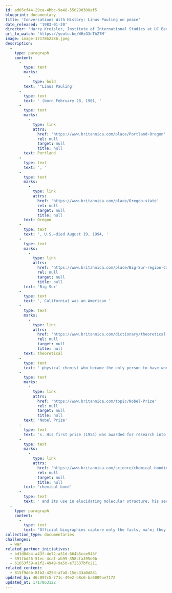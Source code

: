 ```yaml
---
id: ad05cf44-29ca-4bbc-9a48-550290308af5
blueprint: documentary
title: 'Conversations With History: Linus Pauling on peace'
date_released: '1983-01-20'
director: 'Harry Kreisler, Institute of International Studies at UC Berkeley.'
url_to_watch: 'https://youtu.be/WHzG3nTA27M'
image: image-1717862386.jpeg
description:
  -
    type: paragraph
    content:
      -
        type: text
        marks:
          -
            type: bold
        text: '"Linus Pauling'
      -
        type: text
        text: ' (born February 28, 1901, '
      -
        type: text
        marks:
          -
            type: link
            attrs:
              href: 'https://www.britannica.com/place/Portland-Oregon'
              rel: null
              target: null
              title: null
        text: Portland
      -
        type: text
        text: ', '
      -
        type: text
        marks:
          -
            type: link
            attrs:
              href: 'https://www.britannica.com/place/Oregon-state'
              rel: null
              target: null
              title: null
        text: Oregon
      -
        type: text
        text: ', U.S.—died August 19, 1994, '
      -
        type: text
        marks:
          -
            type: link
            attrs:
              href: 'https://www.britannica.com/place/Big-Sur-region-California'
              rel: null
              target: null
              title: null
        text: 'Big Sur'
      -
        type: text
        text: ', California) was an American '
      -
        type: text
        marks:
          -
            type: link
            attrs:
              href: 'https://www.britannica.com/dictionary/theoretical'
              rel: null
              target: null
              title: null
        text: theoretical
      -
        type: text
        text: ' physical chemist who became the only person to have won two unshared '
      -
        type: text
        marks:
          -
            type: link
            attrs:
              href: 'https://www.britannica.com/topic/Nobel-Prize'
              rel: null
              target: null
              title: null
        text: 'Nobel Prize'
      -
        type: text
        text: 's. His first prize (1954) was awarded for research into the nature of the '
      -
        type: text
        marks:
          -
            type: link
            attrs:
              href: 'https://www.britannica.com/science/chemical-bonding'
              rel: null
              target: null
              title: null
        text: 'chemical bond'
      -
        type: text
        text: ' and its use in elucidating molecular structure; his second (1962) recognized his efforts to ban the testing of nuclear weapons."   (from Britannica)'
  -
    type: paragraph
    content:
      -
        type: text
        text: "Official biographies capture only the facts, ma'm; they so often hardly touch the surface of someone's soul, depth, or, as in the case of Linus Pauling, his incredible contributions to humanity. But you can find much of that in this video..."
collection_type: documentaries
challenges:
  - war
related_partner_initiatives:
  - bd1d0db4-a43f-4e72-a31d-664b5cce943f
  - 391fbd26-51ec-4caf-ab95-358cfa395d0b
  - 61653f39-a1f2-4949-9a50-e72537bfc211
related_content:
  - 815f9ddb-8fb2-425d-a7a8-15ec33a0d861
updated_by: 46c097c5-771c-49e2-b8c6-ba6009ae7172
updated_at: 1717863122
---
```

